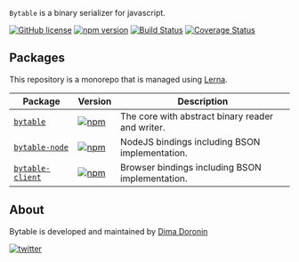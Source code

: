 `Bytable` is a binary serializer for javascript.

[![GitHub license](https://img.shields.io/badge/license-MIT-blue.svg?style=flat-square)](https://github.com/ddoronin/bytable/blob/master/LICENSE)
[![npm version](https://img.shields.io/npm/v/bytable.svg?style=flat-square)](https://www.npmjs.com/package/bytable)
[![Build Status](https://img.shields.io/travis/ddoronin/bytable/master.svg?style=flat-square)](https://travis-ci.org/ddoronin/bytable)
[![Coverage Status](https://img.shields.io/coveralls/ddoronin/bytable/master.svg?style=flat-square)](https://coveralls.io/github/ddoronin/bytable?branch=master)

## Packages

This repository is a monorepo that is managed using [Lerna](https://github.com/lerna/lerna).

| Package                        | Version | Description |
| ------------------------------ | ------- | ----------- |
| [`bytable`](/packages/bytable) | [![npm](https://img.shields.io/npm/v/bytable.svg?style=flat-square)](https://www.npmjs.com/package/bytable) | The core with abstract binary reader and writer.|
| [`bytable-node`](/packages/bytable-node) | [![npm](https://img.shields.io/npm/v/bytable-node.svg?style=flat-square)](https://www.npmjs.com/package/bytable-node) | NodeJS bindings including BSON implementation. |
| [`bytable-client`](/packages/bytable-client) | [![npm](https://img.shields.io/npm/v/bytable-client.svg?style=flat-square)](https://www.npmjs.com/package/bytable-client) | Browser bindings including BSON implementation. |

## About

Bytable is developed and maintained by [Dima Doronin](https://l.facebook.com/l.php?u=https%3A%2F%2Flinkedin.com%2Fin%2Fddoronin&h=AT2XAFMoZNZd-94Bem1UzdWW6Qd2zB7j0T9m8DHgaPt8a1lMNhfWb2qhj943muoNae-NlWwp_zVleYmDjLMCGGycsIfukIlv48sapEnk6LSy_ZlHs6tdEn6b_0W3GNdgVqYgFQXWQdXnE9iK2tw1BkwAVrg) 

[![twitter](https://img.shields.io/twitter/url/http/shields.io.svg?style=flat-square)](https://l.facebook.com/l.php?u=https%3A%2F%2Ftwitter.com%2Fwarlock_coder&h=AT3UXtBtTCeOnjMDdxAn5sy8EbiiW_ArdnCjYJD3c4Kk4ECOarGjbhE3giRIVE7YnI8EzM_KrMsAIOtWPuKwSnIB5pL4JeKx4BW6iXJfw2SlQdUHtKHs8bHbLCAWwhhptoKNxzMQ7KUE5TsARKV5-GJgfPA)

